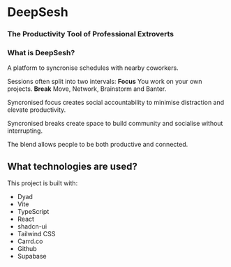 # DeepSesh
### The Productivity Tool of Professional Extroverts

### What is DeepSesh?
A platform to syncronise schedules with nearby coworkers.

Sessions often split into two intervals:
**Focus**
You work on your own projects.
**Break**
Move, Network, Brainstorm and Banter.

Syncronised focus creates social accountability to minimise distraction and elevate productivity.

Syncronised breaks create space to build community and socialise without interrupting.

The blend allows people to be both productive and connected.

## What technologies are used?

This project is built with:

- Dyad
- Vite
- TypeScript
- React
- shadcn-ui
- Tailwind CSS
- Carrd.co
- Github
- Supabase
